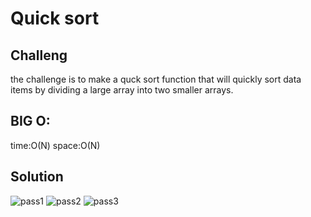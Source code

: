 # Quick sort

## Challeng
the challenge is to make a quck sort function  that will  quickly sort data items by dividing a large array into two smaller arrays.

## BIG O:
time:O(N)
space:O(N)

## Solution
![pass1](assets/phase1.png)
![pass2](assets/phase2.png)
![pass3](assets/phase3.png)